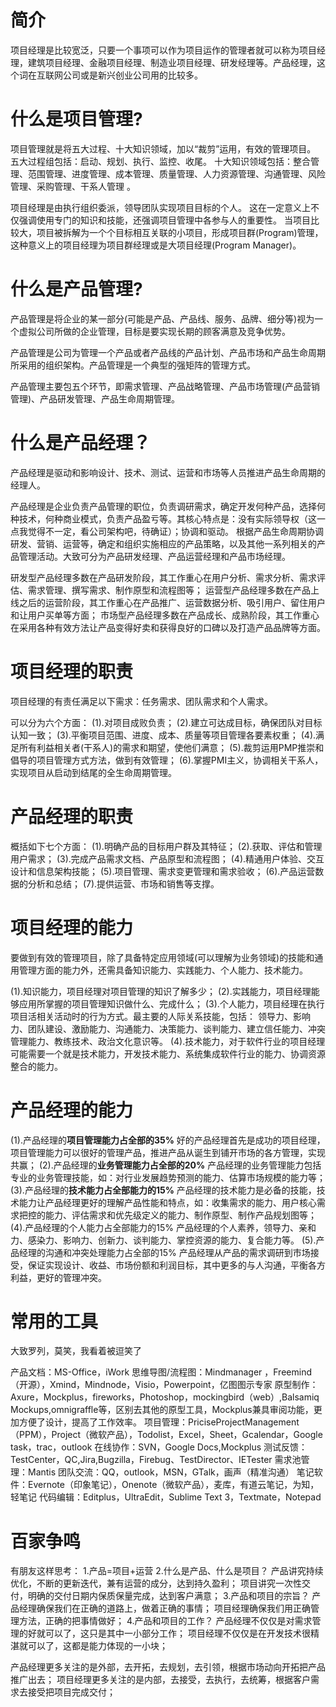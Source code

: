 # 简介

项目经理是比较宽泛，只要一个事项可以作为项目运作的管理者就可以称为项目经理，建筑项目经理、金融项目经理、制造业项目经理、研发经理等。产品经理，这个词在互联网公司或是新兴创业公司用的比较多。

# 什么是项目管理?
项目管理就是将五大过程、十大知识领域，加以“裁剪”运用，有效的管理项目。 
五大过程组包括：启动、规划、执行、监控、收尾。 
十大知识领域包括：整合管理、范围管理、进度管理、成本管理、质量管理、人力资源管理、沟通管理、风险管理、采购管理、干系人管理 。

项目经理是由执行组织委派，领导团队实现项目目标的个人。
这在一定意义上不仅强调使用专门的知识和技能，还强调项目管理中各参与人的重要性。
当项目比较大，项目被拆解为一个个目标相互关联的小项目，形成项目群(Program)管理，这种意义上的项目经理为项目群经理或是大项目经理(Program Manager)。



# 什么是产品管理?

产品管理是将企业的某一部分(可能是产品、产品线、服务、品牌、细分等)视为一个虚拟公司所做的企业管理，目标是要实现长期的顾客满意及竞争优势。

产品管理是公司为管理一个产品或者产品线的产品计划、产品市场和产品生命周期所采用的组织架构。产品管理是一个典型的强矩阵的管理方式。

产品管理主要包五个环节，即需求管理、产品战略管理、产品市场管理(产品营销管理)、产品研发管理、产品生命周期管理。



# 什么是产品经理？

产品经理是驱动和影响设计、技术、测试、运营和市场等人员推进产品生命周期的经理人。

产品经理是企业负责产品管理的职位，负责调研需求，确定开发何种产品，选择何种技术，何种商业模式，负责产品盈亏等。其核心特点是：没有实际领导权（这一点我觉得不一定，看公司架构吧，待确证）；协调和驱动。
根据产品生命周期协调研发、营销、运营等，确定和组织实施相应的产品策略，以及其他一系列相关的产品管理活动。大致可分为产品研发经理、产品运营经理和产品市场经理。

研发型产品经理多数在产品研发阶段，其工作重心在用户分析、需求分析、需求评估、需求管理、撰写需求、制作原型和流程图等；
运营型产品经理多数在产品上线之后的运营阶段，其工作重心在产品推广、运营数据分析、吸引用户、留住用户和让用户买单等方面；
市场型产品经理多数在产品成长、成熟阶段，其工作重心在采用各种有效方法让产品变得好卖和获得良好的口碑以及打造产品品牌等方面。



# 项目经理的职责

项目经理的有责任满足以下需求：任务需求、团队需求和个人需求。

可以分为六个方面：
(1).对项目成败负责；
(2).建立可达成目标，确保团队对目标认知一致；
(3).平衡项目范围、进度、成本、质量等项目管理各要素权重；
(4).满足所有利益相关者(干系人)的需求和期望，使他们满意；
(5).裁剪运用PMP推崇和倡导的项目管理方式方法，做到有效管理；
(6).掌握PMI主义，协调相关干系人，实现项目从启动到结尾的全生命周期管理。

# 产品经理的职责

概括如下七个方面：
(1).明确产品的目标用户群及其特征；
(2).获取、评估和管理用户需求；
(3).完成产品需求文档、产品原型和流程图；
(4).精通用户体验、交互设计和信息架构技能；
(5).项目管理、需求变更管理和需求验收；
(6).产品运营数据的分析和总结；
(7).提供运营、市场和销售等支撑。



# 项目经理的能力

要做到有效的管理项目，除了具备特定应用领域(可以理解为业务领域)的技能和通用管理方面的能力外，还需具备知识能力、实践能力、个人能力、技术能力。

(1).知识能力，项目经理对项目管理的知识了解多少；
(2).实践能力，项目经理能够应用所掌握的项目管理知识做什么、完成什么；
(3).个人能力，项目经理在执行项目活相关活动时的行为方式。最主要的人际关系技能，包括：
领导力、影响力、团队建设、激励能力、沟通能力、决策能力、谈判能力、建立信任能力、冲突管理能力、教练技术、政治文化意识等。
(4).技术能力，对于软件行业的项目经理可能需要一个就是技术能力，开发技术能力、系统集成软件行业的能力、协调资源整合的能力。



# 产品经理的能力

(1).产品经理的**项目管理能力占全部的35%**
好的产品经理首先是成功的项目经理，项目管理能力可以很好的管理产品，推进产品从诞生到铺开市场的各方管理，实现共赢；
(2).产品经理的**业务管理能力占全部的20%**
产品经理的业务管理能力包括专业的业务管理技能，如：对行业发展趋势预测的能力、估算市场规模的能力等；
(3).产品经理的**技术能力占全部能力的15%**
产品经理的技术能力是必备的技能，技术能力让产品经理更好的理解产品性能和特点，如：收集需求的能力、用户核心需求把控的能力、评估需求和优先级定义的能力、制作原型、制作产品规划图等；
(4).产品经理的个人能力占全部能力的15%
产品经理的个人素养，领导力、亲和力、感染力、影响力、创新力、谈判能力、掌控资源的能力、复合能力等。
(5).产品经理的沟通和冲突处理能力占全部的15%
产品经理从产品的需求调研到市场接受，保证实现设计、收益、市场份额和利润目标，其中更多的与人沟通，平衡各方利益，更好的管理冲突。



# 常用的工具

大致罗列，莫笑，我看着被逗笑了

产品文档：MS-Office，iWork
思维导图/流程图：Mindmanager ，Freemind（开源），Xmind，Mindnode，Visio，Powerpoint，亿图图示专家
原型制作：Axure，Mockplus，fireworks，Photoshop，mockingbird（web）,Balsamiq Mockups,omnigraffle等，区别去其他的原型工具，Mockplus兼具审阅功能，更加方便了设计，提高了工作效率。
项目管理：PriciseProjectManagement（PPM），Project（微软产品），Todolist，Excel，Sheet，Gcalendar，Google task，trac，outlook
在线协作：SVN，Google Docs,Mockplus
测试反馈：TestCenter，QC,Jira,Bugzilla，Firebug、TestDirector、IETester
需求池管理：Mantis
团队交流：QQ，outlook，MSN，GTalk，画声（精准沟通）
笔记软件：Evernote（印象笔记），Onenote（微软产品），麦库，有道云笔记，为知，轻笔记
代码编辑：Editplus，UltraEdit，Sublime Text 3，Textmate，Notepad



# 百家争鸣

有朋友这样思考：
1.产品=项目+运营
2.什么是产品、什么是项目？
产品讲究持续优化，不断的更新迭代，兼有运营的成分，达到持久盈利；
项目讲究一次性交付，明确的交付日期内保质保量完成，达到客户满意；
3.产品和项目的宗旨？
产品经理确保我们在正确的道路上，做着正确的事情；
项目经理确保我们用正确管理方法，正确的把事情做好；
4.产品和项目的工作？
产品经理不仅仅是对需求管理的好就可以了，这只是其中一小部分工作；
项目经理不仅仅是在开发技术很精湛就可以了，这都是能力体现的一小块；

产品经理更多关注的是外部，去开拓，去规划，去引领，根据市场动向开拓把产品推广出去；
项目经理更多关注的是内部，去接受，去执行，去统筹，根据客户需求去接受把项目完成交付；

